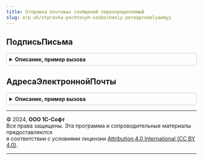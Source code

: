```yaml
---
title: Отправка почтовых сообщений переопределяемый
slug: erp_uh/otpravka-pochtovyh-soobscheniy-pereopredelyaemyy
---
```



## ПодписьПисьма
<details style="margin: 1em 0; padding: 0.5em; border: 1px solid #ccc; border-radius: 6px;">

<summary style="font-weight: bold; cursor: pointer;">Описание, пример вызова</summary>

```bsl

// Возвращает подпись пользователя, используемую для отправки почтовых сообщений.
//
// Возвращаемое значение:
//  Строка - подпись в формате HTML.
//
Функция ПодписьПисьма() Экспорт
```

Пример вызова
```bsl
Результат = ОтправкаПочтовыхСообщенийПереопределяемый.ПодписьПисьма() 
```
</details>

## АдресаЭлектроннойПочты
<details style="margin: 1em 0; padding: 0.5em; border: 1px solid #ccc; border-radius: 6px;">

<summary style="font-weight: bold; cursor: pointer;">Описание, пример вызова</summary>

```bsl

// Возвращает адреса электронной почты из контактной информации контрагента и его контактных лиц.
//
// Параметры:
//	Контрагент - СправочникСсылка.Контрагенты - Контрагент, для которого определяется адрес.
//
// Возвращаемое значение:
//	Массив - Массив структур, см. ОтправкаПочтовыхСообщений.НовыеПараметрыПолучателя().
//
Функция АдресаЭлектроннойПочты(Контрагент) Экспорт
```

Пример вызова
```bsl
Результат = ОтправкаПочтовыхСообщенийПереопределяемый.АдресаЭлектроннойПочты(Контрагент) 
```
</details>

---

© 2024, **ООО 1С-Софт**  
Все права защищены. Эта программа и сопроводительные материалы предоставляются  
в соответствии с условиями лицензии [Attribution 4.0 International (CC BY 4.0)](https://creativecommons.org/licenses/by/4.0/legalcode).

---
